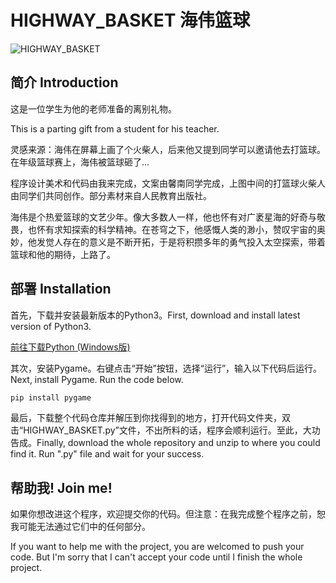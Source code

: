 # HIGHWAY_BASKET	海伟篮球

![HIGHWAY_BASKET](https://Redroadsl.github.io/HIGHWAY_BASKET.png)

## 简介	Introduction

这是一位学生为他的老师准备的离别礼物。

This is a parting gift from a student for his teacher.

灵感来源：海伟在屏幕上画了个火柴人，后来他又提到同学可以邀请他去打篮球。在年级篮球赛上，海伟被篮球砸了...

程序设计美术和代码由我来完成，文案由馨南同学完成，上图中间的打篮球火柴人由同学们共同创作。部分素材来自人民教育出版社。

海伟是个热爱篮球的文艺少年。像大多数人一样，他也怀有对广袤星海的好奇与敬畏，也怀有求知探索的科学精神。在苍穹之下，他感慨人类的渺小，赞叹宇宙的奥妙，他发觉人存在的意义是不断开拓，于是将积攒多年的勇气投入太空探索，带着篮球和他的期待，上路了。

## 部署	Installation

首先，下载并安装最新版本的Python3。First, download and install latest version of Python3.

[前往下载Python (Windows版)](https://www.python.org/downloads/windows/)

其次，安装Pygame。右键点击“开始”按钮，选择“运行”，输入以下代码后运行。Next, install Pygame. Run the code below.

```bash
pip install pygame
```

最后，下载整个代码仓库并解压到你找得到的地方，打开代码文件夹，双击“HIGHWAY_BASKET.py”文件，不出所料的话，程序会顺利运行。至此，大功告成。Finally, download the whole repository and unzip to where you could find it. Run ".py" file and wait for your success.

## 帮助我!	Join me!

如果你想改进这个程序，欢迎提交你的代码。但注意：在我完成整个程序之前，恕我可能无法通过它们中的任何部分。

If you want to help me with the project, you are welcomed to push your code. But I'm sorry that I can't accept your code until I finish the whole project.
